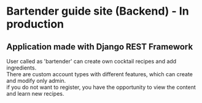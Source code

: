 # Bartender guide site (Backend) - In production
## Application made with Django REST Framework
User called as 'bartender' can create own cocktail recipes and add ingredients.  
There are custom account types with different features, which can create and modify only admin.   
if you do not want to register, you have the opportunity to view the content and learn new recipes.
